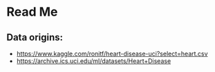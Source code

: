 # Read Me 

## Data origins: 
- https://www.kaggle.com/ronitf/heart-disease-uci?select=heart.csv
- https://archive.ics.uci.edu/ml/datasets/Heart+Disease 